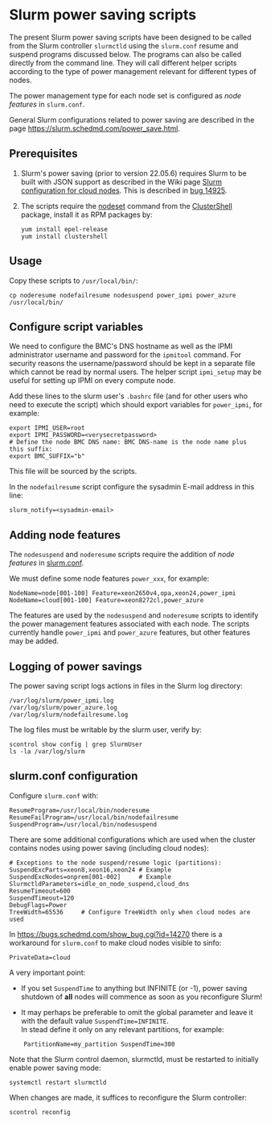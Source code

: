 Slurm power saving scripts
==========================

The present Slurm power saving scripts have been designed to be called from the Slurm controller ```slurmctld```
using the ```slurm.conf``` resume and suspend programs discussed below.
The programs can also be called directly from the command line.
They will call different helper scripts according to the type of power management relevant for different types of nodes.

The power management type for each node set is configured as *node features* in ```slurm.conf```.

General Slurm configurations related to power saving are described in the page https://slurm.schedmd.com/power_save.html.

Prerequisites
-------------

1. Slurm's power saving (prior to version 22.05.6) requires Slurm to be built with JSON support as described in the Wiki page
   [Slurm configuration for cloud nodes](https://wiki.fysik.dtu.dk/Niflheim_system/Slurm_cloud_bursting/#slurm-configuration-for-cloud-nodes).
   This is described in [bug 14925](https://bugs.schedmd.com/show_bug.cgi?id=14925).

2. The scripts require the [nodeset](https://clustershell.readthedocs.io/en/latest/tools/nodeset.html) command from the
   [ClusterShell](https://wiki.fysik.dtu.dk/Niflheim_system/Slurm_operations/#clustershell) package,
   install it as RPM packages by:
   ```
   yum install epel-release
   yum install clustershell
   ```

Usage
-----

Copy these scripts to ```/usr/local/bin/```:
```
cp noderesume nodefailresume nodesuspend power_ipmi power_azure /usr/local/bin/
```

Configure script variables
--------------------------

We need to configure the BMC's DNS hostname as well as the IPMI administrator username and password for the ```ipmitool``` command.
For security reasons the username/password should be kept in a separate file which cannot be read by normal users.
The helper script ```ipmi_setup``` may be useful for setting up IPMI on every compute node.

Add these lines to the slurm user's ```.bashrc``` file (and for other users who need to execute the script)
which should export variables for ```power_ipmi```, for example:
```
export IPMI_USER=root
export IPMI_PASSWORD=<verysecretpassword>
# Define the node BMC DNS name: BMC DNS-name is the node name plus this suffix:
export BMC_SUFFIX="b"
```
This file will be sourced by the scripts.

In the ```nodefailresume``` script configure the sysadmin E-mail address in this line:
```
slurm_notify=<sysadmin-email>
```

Adding node features
--------------------

The ```nodesuspend``` and ```noderesume``` scripts require the addition of *node features*
in [slurm.conf](https://slurm.schedmd.com/slurm.conf.html#SECTION_NODE-CONFIGURATION).

We must define some node features ```power_xxx```, for example:

```
NodeName=node[001-100] Feature=xeon2650v4,opa,xeon24,power_ipmi
NodeName=cloud[001-100] Feature=xeon8272cl,power_azure
```

The features are used by the ```nodesuspend``` and ```noderesume``` scripts
to identify the power management features associated with each node.
The scripts currently handle ``power_ipmi`` and ``power_azure`` features,
but other features may be added.

Logging of power savings
------------------------

The power saving script logs actions in files in the Slurm log directory:
```
/var/log/slurm/power_ipmi.log
/var/log/slurm/power_azure.log
/var/log/slurm/nodefailresume.log
```
The log files must be writable by the slurm user, verify by:

```
scontrol show config | grep SlurmUser
ls -la /var/log/slurm
```

slurm.conf configuration
------------------------

Configure ```slurm.conf``` with:
```
ResumeProgram=/usr/local/bin/noderesume
ResumeFailProgram=/usr/local/bin/nodefailresume
SuspendProgram=/usr/local/bin/nodesuspend
```

There are some additional configurations which are used when the cluster contains nodes using power saving (including cloud nodes):

```
# Exceptions to the node suspend/resume logic (partitions):
SuspendExcParts=xeon8,xeon16,xeon24	# Example
SuspendExcNodes=onprem[001-002]		# Example
SlurmctldParameters=idle_on_node_suspend,cloud_dns
ResumeTimeout=600
SuspendTimeout=120
DebugFlags=Power
TreeWidth=65536		# Configure TreeWidth only when cloud nodes are used
```

In https://bugs.schedmd.com/show_bug.cgi?id=14270 there is a workaround for ```slurm.conf``` to make cloud nodes visible to sinfo:
```
PrivateData=cloud
```

A very important point:

* If you set ```SuspendTime``` to anything but INFINITE (or -1), power saving shutdown of **all** nodes will commence as soon as you reconfigure Slurm!

* It may perhaps be preferable to omit the global parameter and leave it with the default value ```SuspendTime=INFINITE```.   
  In stead define it only on any relevant partitions, for example:

```
    PartitionName=my_partition SuspendTime=300
```

Note that the Slurm control daemon, slurmctld, must be restarted to initially enable power saving mode:
```
systemctl restart slurmctld
```
When changes are made, it suffices to reconfigure the Slurm controller:
```
scontrol reconfig
```
